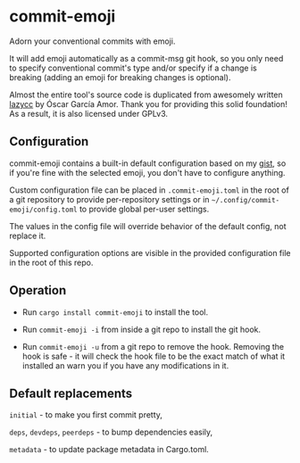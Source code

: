 # commit-emoji

Adorn your conventional commits with emoji.

It will add emoji automatically as a commit-msg git hook, so you only need to specify conventional commit's type and/or specify if a change is breaking (adding an emoji for breaking changes is optional).

Almost the entire tool's source code is duplicated from awesomely written [lazycc](https://gitlab.com/ogarcia/lazycc) by Óscar García Amor. Thank you for providing this solid foundation! As a result, it is also licensed under GPLv3.

## Configuration

commit-emoji contains a built-in default configuration based on my [gist](https://gist.github.com/berkus/5ce2cdf5dd74909bcd4faf6cb7d0ae18), so if you're fine with the selected emoji, you don't have to configure anything.

Custom configuration file can be placed in `.commit-emoji.toml` in the root of a git repository to provide
per-repository settings or in `~/.config/commit-emoji/config.toml` to provide global per-user settings.

The values in the config file will override behavior of the default config, not replace it.

Supported configuration options are visible in the provided configuration file in the root of this repo.

## Operation

* Run `cargo install commit-emoji` to install the tool.

* Run `commit-emoji -i` from inside a git repo to install the git hook.

* Run `commit-emoji -u` from a git repo to remove the hook. Removing the hook is safe - it will check the hook file to be the exact match of what it installed an warn you if you have any modifications in it.

## Default replacements

`initial` - to make you first commit pretty,

`deps`, `devdeps`, `peerdeps` - to bump dependencies easily,

`metadata` - to update package metadata in Cargo.toml.
